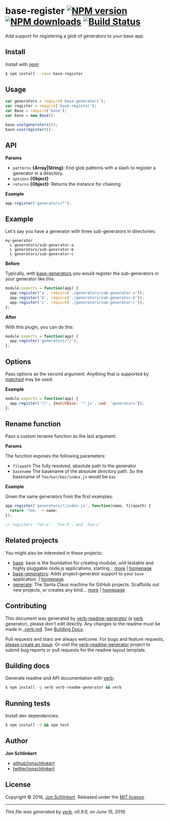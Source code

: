 # base-register [![NPM version](https://img.shields.io/npm/v/base-register.svg?style=flat)](https://www.npmjs.com/package/base-register) [![NPM downloads](https://img.shields.io/npm/dm/base-register.svg?style=flat)](https://npmjs.org/package/base-register) [![Build Status](https://img.shields.io/travis/node-base/base-register.svg?style=flat)](https://travis-ci.org/node-base/base-register)

Add support for registering a glob of generators to your base app.

## Install

Install with [npm](https://www.npmjs.com/):

```sh
$ npm install --save base-register
```

## Usage

```js
var generators = require('base-generators');
var register = require('base-register');
var Base = require('base');
var base = new Base();

base.use(generators());
base.use(register());
```

## API

**Params**

* `patterns` **{Array|String}**: End glob patterns with a slash to register a generator in a directory.
* `options` **{Object}**
* `returns` **{Object}**: Returns the instance for chaining

**Example**

```js
app.register('generators/*');
```

## Example

Let's say you have a generator with three sub-generators in directories:

```
my-generator
  L generators/sub-generator-a
  L generators/sub-generator-b
  L generators/sub-generator-c
```

**Before**

Typically, with [base-generators](https://github.com/node-base/base-generators) you would register the sub-generators in your generator like this:

```js
module.exports = function(app) {
  app.register('a', require('./generators/sub-generator-a'));
  app.register('b', require('./generators/sub-generator-b'));
  app.register('c', require('./generators/sub-generator-c'));
};
```

**After**

With this plugin, you can do this:

```js
module.exports = function(app) {
  app.register('generators/*/');
};
```

## Options

Pass options as the second argument. Anything that is supported by [matched](https://github.com/jonschlinkert/matched) may be used.

**Example**

```js
module.exports = function(app) {
  app.register('*/', {matchBase: '*.js', cwd: 'generators'});
};
```

## Rename function

Pass a custom rename function as the last argument.

**Params**

The function exposes the following parameters:

* `filepath` The fully resolved, absolute path to the generator
* `basename` The basename of the absolute _directory_ path. So the basename of `foo/bar/baz/index.js` would be `baz`

**Example**

Given the same generators from the first examples:

```js
app.register('generators/*/index.js', function(name, filepath) {
  return 'foo-' + name;
});

// registers `foo-a`, `foo-b`, and `foo-c`
```

## Related projects

You might also be interested in these projects:

* [base](https://www.npmjs.com/package/base): base is the foundation for creating modular, unit testable and highly pluggable node.js applications, starting… [more](https://github.com/node-base/base) | [homepage](https://github.com/node-base/base "base is the foundation for creating modular, unit testable and highly pluggable node.js applications, starting with a handful of common methods, like `set`, `get`, `del` and `use`.")
* [base-generators](https://www.npmjs.com/package/base-generators): Adds project-generator support to your `base` application. | [homepage](https://github.com/node-base/base-generators "Adds project-generator support to your `base` application.")
* [generate](https://www.npmjs.com/package/generate): The Santa Claus machine for GitHub projects. Scaffolds out new projects, or creates any kind… [more](https://github.com/generate/generate) | [homepage](https://github.com/generate/generate "The Santa Claus machine for GitHub projects. Scaffolds out new projects, or creates any kind of required file or document from any given templates or source materials.")

## Contributing

This document was generated by [verb-readme-generator](https://github.com/verbose/verb-readme-generator) (a [verb](https://github.com/verbose/verb) generator), please don't edit directly. Any changes to the readme must be made in [.verb.md](.verb.md). See [Building Docs](#building-docs).

Pull requests and stars are always welcome. For bugs and feature requests, [please create an issue](../../issues/new). Or visit the [verb-readme-generator](https://github.com/verbose/verb-readme-generator) project to submit bug reports or pull requests for the readme layout template.

## Building docs

Generate readme and API documentation with [verb](https://github.com/verbose/verb):

```sh
$ npm install -g verb verb-readme-generator && verb
```

## Running tests

Install dev dependencies:

```sh
$ npm install -d && npm test
```

## Author

**Jon Schlinkert**

* [github/jonschlinkert](https://github.com/jonschlinkert)
* [twitter/jonschlinkert](http://twitter.com/jonschlinkert)

## License

Copyright © 2016, [Jon Schlinkert](https://github.com/jonschlinkert).
Released under the [MIT license](https://github.com/node-base/base-register/blob/master/LICENSE).

***

_This file was generated by [verb](https://github.com/verbose/verb), v0.9.0, on June 15, 2016._